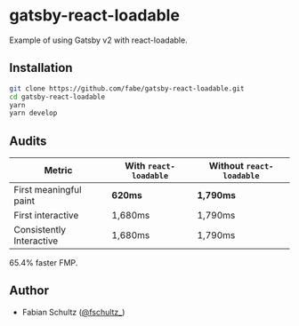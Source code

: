 # gatsby-react-loadable

Example of using Gatsby v2 with react-loadable.

## Installation

```bash
git clone https://github.com/fabe/gatsby-react-loadable.git
cd gatsby-react-loadable
yarn
yarn develop
```

## Audits

| Metric                   | With `react-loadable` | Without `react-loadable` |
|--------------------------|-----------------------|--------------------------|
| First meaningful paint   | **620ms**             | **1,790ms**              |
| First interactive        | 1,680ms               | 1,790ms                  |
| Consistently Interactive | 1,680ms               | 1,790ms                  |

65.4% faster FMP.

## Author

* Fabian Schultz ([@fschultz\_](https://twitter.com/fschultz_))